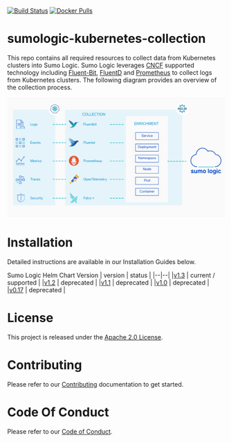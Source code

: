 [![Build Status](https://travis-ci.org/SumoLogic/sumologic-kubernetes-collection.svg?branch=main)](https://travis-ci.org/SumoLogic/sumologic-kubernetes-collection) [![Docker Pulls](https://img.shields.io/docker/pulls/sumologic/kubernetes-fluentd.svg)](https://hub.docker.com/r/sumologic/kubernetes-fluentd)

# sumologic-kubernetes-collection

This repo contains all required resources to collect data from Kubernetes clusters into Sumo Logic. Sumo Logic leverages [CNCF](https://www.cncf.io) supported technology including [Fluent-Bit](https://fluentbit.io), [FluentD](https://www.fluentd.org) and [Prometheus](https://prometheus.io) to collect logs from Kubernetes clusters. The following diagram provides an overview of the collection process.

![overview](/images/overview.png)

# Installation

Detailed instructions are available in our Installation Guides below.

Sumo Logic Helm Chart Version
| version | status |
|--|--|
|[v1.3](https://github.com/SumoLogic/sumologic-kubernetes-collection/tree/release-v1.3/deploy/README.md) | current / supported  |
|[v1.2](https://github.com/SumoLogic/sumologic-kubernetes-collection/tree/release-v1.2/deploy/README.md) | deprecated  |
|[v1.1](https://github.com/SumoLogic/sumologic-kubernetes-collection/tree/release-v1.1/deploy/README.md) | deprecated  |
|[v1.0](https://github.com/SumoLogic/sumologic-kubernetes-collection/tree/release-v1.0/deploy/README.md) | deprecated  |
|[v0.17](https://github.com/SumoLogic/sumologic-kubernetes-collection/tree/release-v0.17/deploy/README.md) | deprecated  |

# License

This project is released under the [Apache 2.0 License](./LICENSE).

# Contributing

Please refer to our [Contributing](./CONTRIBUTING.md) documentation to get started.

# Code Of Conduct

Please refer to our [Code of Conduct](CODE_OF_CONDUCT.md).

